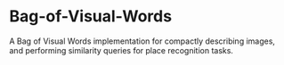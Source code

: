 # Bag-of-Visual-Words
A Bag of Visual Words implementation for compactly describing images, and performing similarity queries for place recognition tasks. 
